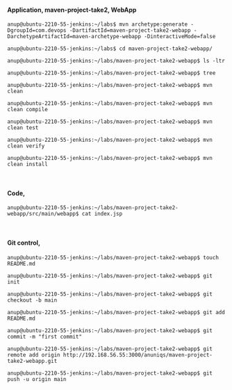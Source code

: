#### Application, maven-project-take2, WebApp 

`anup@ubuntu-2210-55-jenkins:~/labs$ mvn archetype:generate -DgroupId=com.devops -DartifactId=maven-project-take2-webapp -DarchetypeArtifactId=maven-archetype-webapp -DinteractiveMode=false`

`anup@ubuntu-2210-55-jenkins:~/labs$ cd maven-project-take2-webapp/`

`anup@ubuntu-2210-55-jenkins:~/labs/maven-project-take2-webapp$ ls -ltr`

`anup@ubuntu-2210-55-jenkins:~/labs/maven-project-take2-webapp$ tree`

`anup@ubuntu-2210-55-jenkins:~/labs/maven-project-take2-webapp$ mvn clean`

`anup@ubuntu-2210-55-jenkins:~/labs/maven-project-take2-webapp$ mvn clean compile`

`anup@ubuntu-2210-55-jenkins:~/labs/maven-project-take2-webapp$ mvn clean test`

`anup@ubuntu-2210-55-jenkins:~/labs/maven-project-take2-webapp$ mvn clean verify`

`anup@ubuntu-2210-55-jenkins:~/labs/maven-project-take2-webapp$ mvn clean install`

<br>

#### Code,

`anup@ubuntu-2210-55-jenkins:~/labs/maven-project-take2-webapp/src/main/webapp$ cat index.jsp` 

<br>

#### Git control,

`anup@ubuntu-2210-55-jenkins:~/labs/maven-project-take2-webapp$ touch README.md`

`anup@ubuntu-2210-55-jenkins:~/labs/maven-project-take2-webapp$ git init`

`anup@ubuntu-2210-55-jenkins:~/labs/maven-project-take2-webapp$ git checkout -b main`

`anup@ubuntu-2210-55-jenkins:~/labs/maven-project-take2-webapp$ git add README.md`

`anup@ubuntu-2210-55-jenkins:~/labs/maven-project-take2-webapp$ git commit -m "first commit"`

`anup@ubuntu-2210-55-jenkins:~/labs/maven-project-take2-webapp$ git remote add origin http://192.168.56.55:3000/anuniqs/maven-project-take2-webapp.git`

`anup@ubuntu-2210-55-jenkins:~/labs/maven-project-take2-webapp$ git push -u origin main`
